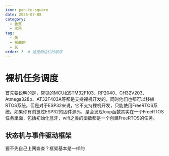 ```yaml
---
icon: pen-to-square
date: 2025-07-08
category:
  - 香蕉
  - 水果
tag:
  - 黄
  - 弯曲的
  - 长
order: 3  # 这是侧边栏的顺序
---
```


# 裸机任务调度
首先要说明的是，常见的MCU如STM32F103、RP2040、CH32V203、Atmega328p、AT32F403A等都是支持裸机开发的，同时他们也都可以移植RTOS系统。但是对于ESP32来说，它不支持裸机开发，只能使用FreeRTOS系统。如果你有浏览过ESP32的固件源码，是会发现loop函数其实在一个FreeRTOS任务里面，包括初始化蓝牙，wifi之类的函数都是一个创建FreeRTOS的任务。
<!-- more -->

## 状态机与事件驱动框架

要不先自己上网查查？框架基本是一样的